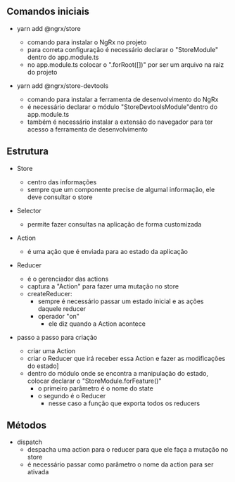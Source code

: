 ## Comandos iniciais

- yarn add @ngrx/store
  - comando para instalar o NgRx no projeto
  - para correta configuração é necessário declarar o "StoreModule" dentro do app.module.ts
  - no app.module.ts colocar o ".forRoot([])" por ser um arquivo na raiz do projeto

- yarn add @ngrx/store-devtools
  - comando para instalar a ferramenta de desenvolvimento do NgRx
  - é necessário declarar o módulo "StoreDevtoolsModule"dentro do app.module.ts
  - também é necessário instalar a extensão do navegador para ter acesso a ferramenta de desenvolvimento

## Estrutura

- Store
  - centro das informações
  - sempre que um componente precise de algumal informação, ele deve consultar o store

- Selector
  - permite fazer consultas na aplicação de forma customizada

- Action
  - é uma ação que é enviada para ao estado da aplicação

- Reducer
  - é o gerenciador das actions
  - captura a "Action" para fazer uma mutação no store
  - createReducer:
    - sempre é necessário passar um estado inicial e as ações daquele reducer
    - operador "on"
      - ele diz quando a Action acontece

- passo a passo para criação
  - criar uma Action
  - criar o Reducer que irá receber essa Action e fazer as modificações do estado]
  - dentro do módulo onde se encontra a manipulação do estado, colocar declarar o "StoreModule.forFeature()"
    - o primeiro parâmetro é o nome do state
    - o segundo é o Reducer
      - nesse caso a função que exporta todos os reducers

## Métodos

- dispatch
  - despacha uma action para o reducer para que ele faça a mutação no store
  - é necessário passar como parâmetro o nome da action para ser ativada
